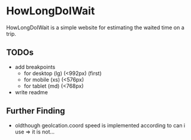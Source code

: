 # HowLongDoIWait
HowLongDoIWait is a simple website for estimating the waited time on a trip.

## TODOs
- add breakpoints
    - for desktop (lg) (<992px) (first)
    - for mobile (xs) (<576px)
    - for tablet (md) (<768px)
- write readme

## Further Finding
- oldthough geolcation.coord speed is implemented according to can i use => it is not...